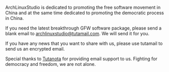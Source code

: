 ArchLinuxStudio is dedicated to promoting the free software movement in China and at the same time dedicated to promoting the democratic process in China.  

If you need the latest breakthrough GFW software package, please send a blank email to archlinuxstudio@tutamail.com. We will send it for you.

If you have any news that you want to share with us, please use tutamail to send us an encrypted email.

Special thanks to [Tutanota](https://tutanota.com/) for providing email support to us. Fighting for democracy and freedom, we are not alone.


